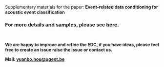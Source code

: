 Supplementary materials for the paper: <b>Event-related data conditioning for acoustic event classification

<h3 align="left"><a name="part3">For more details and samples, please see <a href="https://yuanbo2020.github.io/EDC/" 
target="https://yuanbo2020.github.io/EDC/">here</a>.<p></p></h3> 

<br>
  
We are happy to improve and refine the EDC, if you have ideas, please feel free to create an issue raise the issue or contact us.

Mail: yuanbo.hou@ugent.be 

